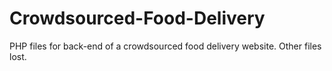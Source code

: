 # Crowdsourced-Food-Delivery
PHP files for back-end of a crowdsourced food delivery website.
Other files lost.
